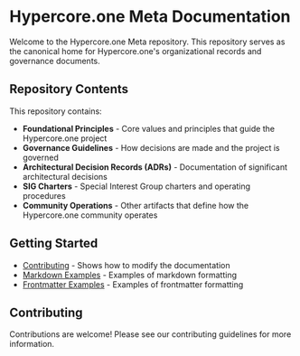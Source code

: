 # Hypercore.one Meta Documentation

Welcome to the Hypercore.one Meta repository. This repository serves as the canonical home for Hypercore.one's organizational records and governance documents.

## Repository Contents

This repository contains:

- **Foundational Principles** - Core values and principles that guide the Hypercore.one project
- **Governance Guidelines** - How decisions are made and the project is governed
- **Architectural Decision Records (ADRs)** - Documentation of significant architectural decisions
- **SIG Charters** - Special Interest Group charters and operating procedures
- **Community Operations** - Other artifacts that define how the Hypercore.one community operates

## Getting Started

- [Contributing](/contributing) - Shows how to modify the documentation
- [Markdown Examples](/markdown) - Examples of markdown formatting
- [Frontmatter Examples](/frontmatter) - Examples of frontmatter formatting

## Contributing

Contributions are welcome! Please see our contributing guidelines for more information.
